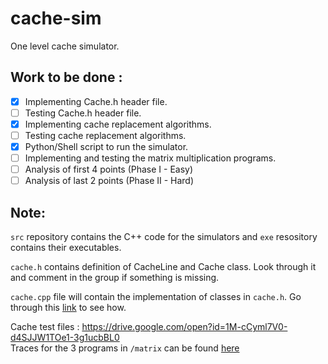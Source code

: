 # cache-sim

One level cache simulator.

## Work to be done :

- [x] Implementing Cache.h header file. 
- [ ] Testing Cache.h header file.
- [x] Implementing cache replacement algorithms.
- [ ] Testing cache replacement algorithms.
- [x] Python/Shell script to run the simulator.
- [ ] Implementing and testing the matrix multiplication programs.
- [ ] Analysis of first 4 points (Phase I - Easy)
- [ ] Analysis of last 2 points (Phase II - Hard)

## Note: 

```src``` repository contains the C++ code for the simulators and ```exe``` resository contains their executables.

```cache.h``` contains definition of CacheLine and Cache class. Look  through it and comment in the group if something is missing.

```cache.cpp``` file will contain the implementation of classes in ```cache.h```. Go through this [link](https://www.google.com/url?sa=t&rct=j&q=&esrc=s&source=web&cd=13&ved=2ahUKEwiq0fuKg_fgAhUTf30KHan4D2gQFjAMegQIBBAC&url=http%3A%2F%2Fwww.math.uaa.alaska.edu%2F~afkjm%2Fcsce211%2Fhandouts%2FSeparateCompilation.pdf&usg=AOvVaw38Xpw3O7L0dEYuSApDESES) to see how.

Cache test files : https://drive.google.com/open?id=1M-cCyml7V0-d4SJJW1TOe1-3g1ucbBL0  
Traces for the 3 programs in ```/matrix``` can be found [here](https://drive.google.com/open?id=1JsXtNrd9Myawke7c2M9BEU8nSjW3ATSR)
